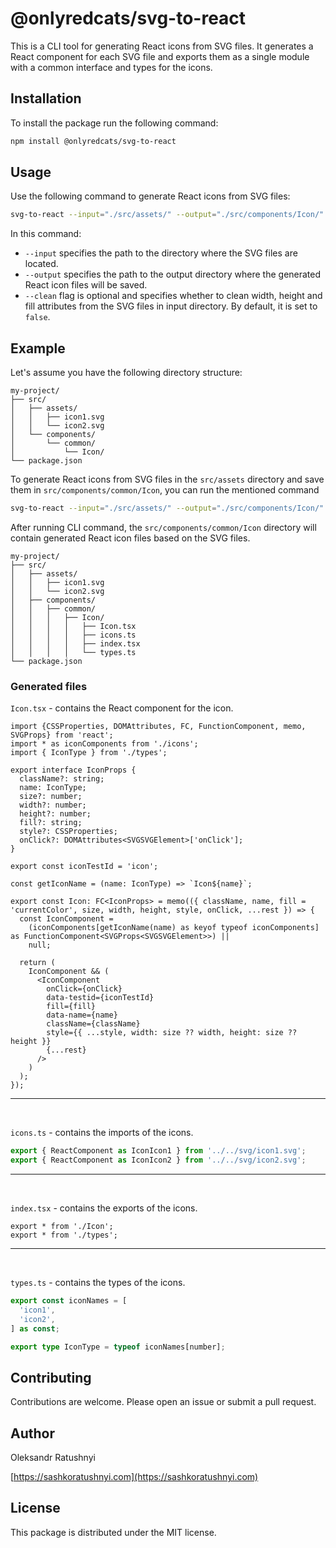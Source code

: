 # @onlyredcats/svg-to-react

This is a CLI tool for generating React icons from SVG files. It generates a React component for each SVG file and exports them as a single module with a common interface and types for the icons.

## Installation

To install the package run the following command:

```bash
npm install @onlyredcats/svg-to-react
```

## Usage
Use the following command to generate React icons from SVG files:
```bash
svg-to-react --input="./src/assets/" --output="./src/components/Icon/" --clean
```

In this command:

- `--input` specifies the path to the directory where the SVG files are located.
- `--output` specifies the path to the output directory where the generated React icon files will be saved.
- `--clean` flag is optional and specifies whether to clean width, height and fill attributes from the SVG files in input directory. By default, it is set to `false`.

## Example
Let's assume you have the following directory structure:

```
my-project/
├── src/
│   ├── assets/
│   │   ├── icon1.svg
│   │   └── icon2.svg
│   └── components/
│       └── common/
│           └── Icon/
└── package.json
```

To generate React icons from SVG files in the `src/assets` directory and save them in `src/components/common/Icon`, you can run the mentioned command
```bash
svg-to-react --input="./src/assets/" --output="./src/components/Icon/"
```

After running CLI command, the `src/components/common/Icon` directory will contain generated React icon files based on the SVG files.
```
my-project/
├── src/
│   ├── assets/
│   │   ├── icon1.svg
│   │   └── icon2.svg
│   ├── components/
│   │   ├── common/
│   │   │   ├── Icon/
│   │   │   │   ├── Icon.tsx
│   │   │   │   ├── icons.ts
│   │   │   │   ├── index.tsx
│   │   │   │   └── types.ts
└── package.json
```

### Generated files
`Icon.tsx` - contains the React component for the icon.
```tsx
import {CSSProperties, DOMAttributes, FC, FunctionComponent, memo, SVGProps} from 'react';
import * as iconComponents from './icons';
import { IconType } from './types';

export interface IconProps {
  className?: string;
  name: IconType;
  size?: number;
  width?: number;
  height?: number;
  fill?: string;
  style?: CSSProperties;
  onClick?: DOMAttributes<SVGSVGElement>['onClick'];
}

export const iconTestId = 'icon';

const getIconName = (name: IconType) => `Icon${name}`;

export const Icon: FC<IconProps> = memo(({ className, name, fill = 'currentColor', size, width, height, style, onClick, ...rest }) => {
  const IconComponent =
    (iconComponents[getIconName(name) as keyof typeof iconComponents] as FunctionComponent<SVGProps<SVGSVGElement>>) ||
    null;

  return (
    IconComponent && (
      <IconComponent
        onClick={onClick}
        data-testid={iconTestId}
        fill={fill}
        data-name={name}
        className={className}
        style={{ ...style, width: size ?? width, height: size ?? height }}
        {...rest}
      />
    )
  );
});
```
<hr>
<br>

`icons.ts` - contains the imports of the icons.
```ts
export { ReactComponent as IconIcon1 } from '../../svg/icon1.svg';
export { ReactComponent as IconIcon2 } from '../../svg/icon2.svg';
```

<hr>
<br>

`index.tsx` - contains the exports of the icons.
```tsx
export * from './Icon';
export * from './types';
```

<hr>
<br>

`types.ts` - contains the types of the icons.
```ts
export const iconNames = [
  'icon1',
  'icon2',
] as const;

export type IconType = typeof iconNames[number];

```

## Contributing
Contributions are welcome. Please open an issue or submit a pull request.

## Author
Oleksandr Ratushnyi

[https://sashkoratushnyi.com](https://sashkoratushnyi.com)

## License
This package is distributed under the MIT license.